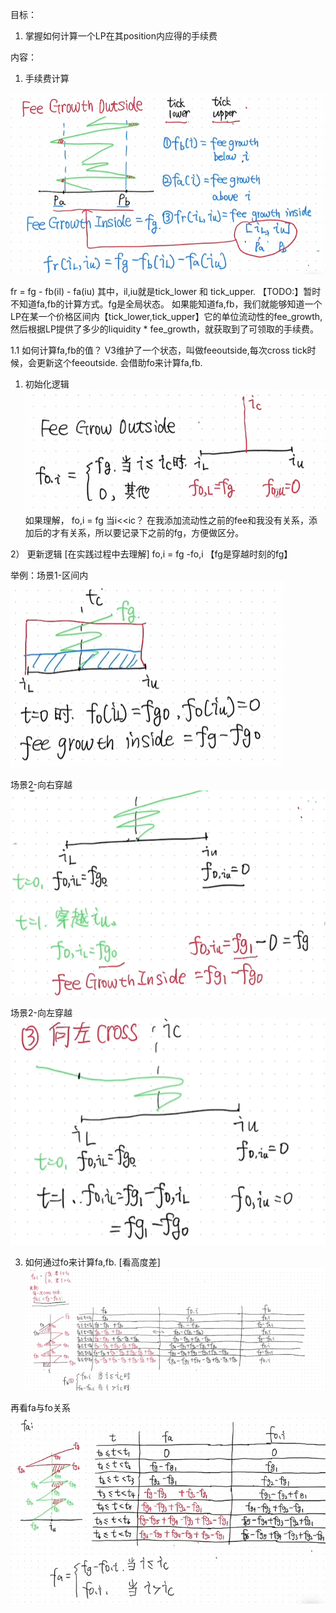 目标：
1. 掌握如何计算一个LP在其position内应得的手续费


内容：
1. 手续费计算

![fee_inside](fee_inside.png)

fr = fg - fb(il) - fa(iu)
其中，il,iu就是tick_lower 和 tick_upper. 【TODO:】暂时不知道fa,fb的计算方式。fg是全局状态。
如果能知道fa,fb，我们就能够知道一个LP在某一个价格区间内【tick_lower,tick_upper】它的单位流动性的fee_growth,然后根据LP提供了多少的liquidity * fee_growth，就获取到了可领取的手续费。



1.1 如何计算fa,fb的值？
V3维护了一个状态，叫做feeoutside,每次cross tick时候，会更新这个feeoutside.
会借助fo来计算fa,fb.

1) 初始化逻辑
![fee_outside_initialized](fee_outside_initialization.png)
如果理解， fo,i = fg  当i<<ic？
在我添加流动性之前的fee和我没有关系，添加后的才有关系，所以要记录下之前的fg，方便做区分。


2） 更新逻辑 [在实践过程中去理解]
fo,i = fg -fo,i   【fg是穿越时刻的fg】

举例：场景1-区间内
![未穿越tick](stay_in_tick_range.png)

场景2-向右穿越
![向右穿越](cross_right_tick.png)

场景2-向左穿越
![向左穿越](cross_left_tick.png)



3) 如何通过fo来计算fa,fb.  [看高度差]
![fb_foi关系](fb_foi.png)

再看fa与fo关系
![fa_foi关系](fa_foi.png)

